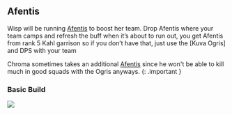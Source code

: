 ## Afentis
Wisp will be running [Afentis](https://warframe.fandom.com/wiki/Afentis) to boost her team. Drop Afentis where your team camps and refresh the buff when it’s about to run out, you get Afentis from rank 5 Kahl garrison so if you don’t have that, just use the [Kuva Ogris] and DPS with your team

Chroma sometimes takes an additional [Afentis](https://warframe.fandom.com/wiki/Afentis) since he won't be able to kill much in good squads with the Ogris anyways.
{: .important }

### Basic Build
![](media/builds_afentis_basic.png)